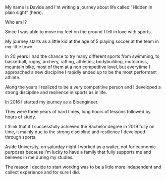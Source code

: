My name is Davide and I'm writing a journey about life called "Hidden in plain sight" (here).

Who am I?

Since I was able to move my feet on the ground I fell in love with sports.

My journey starts as a little kid at the age of 5 playing soccer at the team in my little town.

In 20 years I had the chance to try many different sports from swimming, to basketball, rugby, archery, rafting, athletics, bodybuilding, motocross, mountain bike, most of them at a non competitive level, but everytime I approached a new discipline I rapidly ended up to be the most performant athlete.

Along the years I realized to be a very competitive person and I developed a strong discipline and resilience in sports as in life.

In 2016 I started my journey as a Bioengineer.

They were three years of hard times, long hours of lessons followed by hours of study.

I think that if I successfully achieved the Bachelor degree in 2019 fully on time, it mainly due to the strong discipline and resilience I developed through sports.

Aside University, on saturday night I worked as a waiter, not for economic purposes because I'm lucky to have a family that fully supports me and believes in me during my studies.

The reason I decide to start working was to be a little more independent and collect experience and for sure I did.

